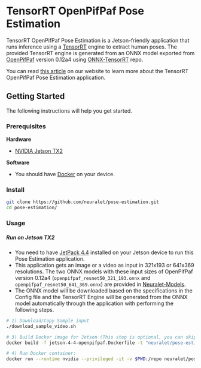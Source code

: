 # TensorRT OpenPifPaf Pose Estimation 

TensorRT OpenPifPaf Pose Estimation is a Jetson-friendly application that runs inference using a [TensorRT](https://developer.nvidia.com/tensorrt) engine to extract human poses. The provided TensorRT engine is generated from an ONNX model exported from [OpenPifPaf](https://github.com/vita-epfl/openpifpaf) version 0.12a4 using [ONNX-TensorRT](https://github.com/onnx/onnx-tensorrt) repo.

You can read [this article](https://neuralet.com/article/pose-estimation-on-nvidia-jetson-platforms-using-openpifpaf/) on our website to learn more about the TensorRT OpenPifPaf Pose Estimation application.

## Getting Started

The following instructions will help you get started.

### Prerequisites

**Hardware**
* [NVIDIA Jetson TX2](https://developer.nvidia.com/embedded/jetson-tx2)

**Software**
* You should have [Docker](https://docs.docker.com/get-docker/) on your device.

### Install


```bash
git clone https://github.com/neuralet/pose-estimation.git
cd pose-estimation/
```

### Usage

##### Run on Jetson TX2
* You need to have [JetPack 4.4](https://developer.nvidia.com/jetpack-43-archive) installed on your Jetson device to run this Pose Estimation application.
* This application gets an image or a video as input in 321x193 or 641x369 resolutions. The two ONNX models with these input sizes of OpenPifPaf version 0.12a4 (`openpifpaf_resnet50_321_193.onnx` and `openpifpaf_resnet50_641_369.onnx`) are provided in [Neuralet-Models](https://github.com/neuralet/neuralet-models/tree/master/ONNX/openpifpaf_12a4).
* The ONNX model will be downloaded based on the specifications in the Config file and the TensorRT Engine will be generated from the ONNX model automatically through the application with performing the following steps.

```bash
# 1) Download/Copy Sample input
./download_sample_video.sh

# 3) Build Docker image for Jetson (This step is optional, you can skip it if you want to pull the container from neuralet dockerhub)
docker build -f jetson-4-4-openpifpaf.Dockerfile -t "neuralet/pose-estimation-openpifpaf:latest-jetson-4-4" .

# 4) Run Docker container:
docker run --runtime nvidia --privileged -it -v $PWD:/repo neuralet/pose-estimation-openpifpaf:latest-jetson-4-4
```

